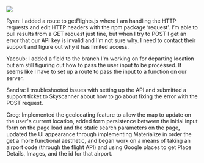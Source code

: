 ![](http://imgur.com/AtSTDj1.png)

Ryan:
I added a route to getFlights.js where I am handling the HTTP requests 
and edit HTTP headers with the npm package ‘request'. I’m able to pull 
results from a GET request just fine, but when I try to POST I get an 
error that our API key is invalid and I’m not sure why. I need to contact 
their support and figure out why it has limited access.

Yacoub:
I added a field to the branch I'm working on for departing location but 
am still figuring out how to pass the user input to be processed. It 
seems like I have to set up a route to pass the input to a function on 
our server.

Sandra: I troubleshooted issues with setting up the API and submitted a
support ticket to Skyscanner about how to go about fixing the error with
the POST request.

Greg:
Implemented the geolocating feature to allow the map to update on the 
user's current location, added form persistence between the initial 
input form on the page load and the static search parameters on the page, 
updated the UI appearance through implementing Materialize in order the 
get a more functional aesthetic, and began work on a means of taking an 
airport code (through the flight API) and using Google places to get Place 
Details, Images, and the id for that airport.
